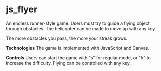 # js_flyer
An endless runner-style game. Users must try to guide a flying object through obstacles. The helicopter can be made to move up with any key.

The more obstacles you pass, the more your streak grows.

**Technologies**
The game is implemented with JavaScript and Canvas.

**Controls**
Users can start the game with "s" for regular mode, or "h" to increase the difficulty. Flying can be controlled with any key.
